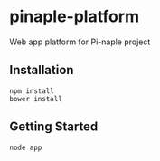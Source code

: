 pinaple-platform
================

Web app platform for Pi-naple project

## Installation

```
npm install
bower install
```

## Getting Started

```
node app
```
